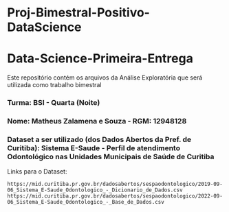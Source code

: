 # Proj-Bimestral-Positivo-DataScience

# Data-Science-Primeira-Entrega

Este repositório contém os arquivos da Análise Exploratória que será utilizada como trabalho bimestral
### Turma: BSI - Quarta (Noite)
### Nome: Matheus Zalamena e Souza - RGM: 12948128

### Dataset a ser utilizado (dos Dados Abertos da Pref. de Curitiba): Sistema E-Saude - Perfil de atendimento Odontológico nas Unidades Municipais de Saúde de Curitiba
Links para o Dataset:
```
https://mid.curitiba.pr.gov.br/dadosabertos/sespaodontologico/2019-09-06_Sistema_E-Saude_Odontologico_-_Dicionario_de_Dados.csv
https://mid.curitiba.pr.gov.br/dadosabertos/sespaodontologico/2022-09-06_Sistema_E-Saude_Odontologico_-_Base_de_Dados.csv

```
